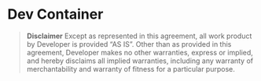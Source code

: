 # Dev Container

> **Disclaimer**
> Except as represented in this agreement, all work product by Developer is provided “AS IS”. Other than as provided in this agreement, Developer makes no other warranties, express or implied, and hereby disclaims all implied warranties, including any warranty of merchantability and warranty of fitness for a particular purpose.
